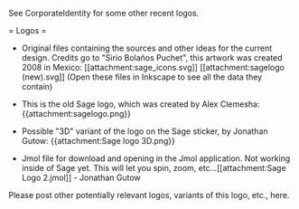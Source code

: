 See CorporateIdentity for some other recent logos.

= Logos =

* Original files containing the sources and other ideas for the current design. Credits go to "Sirio Bolaños Puchet", this artwork was created 2008 in Mexico:
[[attachment:sage_icons.svg]]
[[attachment:sagelogo (new).svg]]
(Open these files in Inkscape to see all the data they contain)

* This is the old Sage logo, which was created by Alex Clemesha:
{{attachment:sagelogo.png}}

* Possible "3D" variant of the logo on the Sage sticker, by Jonathan Gutow:
{{attachment:Sage logo 3D.png}}
 
* Jmol file for download and opening in the Jmol application.  Not working inside of Sage yet.  This will let you spin, zoom, etc...[[attachment:Sage Logo 2.jmol]] - Jonathan Gutow

Please post other potentially relevant logos, variants of this logo, etc., here. 

